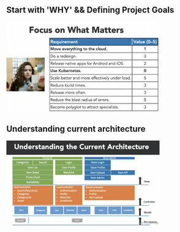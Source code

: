 ## Start with 'WHY' && Defining Project Goals

<img src='Images/ProjectGoals.png' width =400>

## Understanding current architecture

<img src='Images/currentArchitecture.png' width =400>